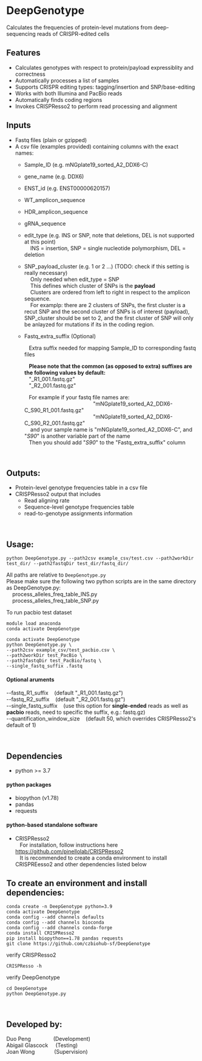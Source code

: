 # DeepGenotype
Calculates the frequencies of protein-level mutations from deep-sequencing reads of CRISPR-edited cells

## Features
- Calculates genotypes with respect to protein/payload expressiblity and correctness  
- Automatically processes a list of samples 
- Supports CRISPR editing types: tagging/insertion and SNP/base-editing  
- Works with both Illumina and PacBio reads  
- Automatically finds coding regions  
- Invokes CRISPResso2 to perform read processing and alignment   

## Inputs
- Fastq files (plain or gzipped)
- A csv file (examples provided) containing columns with the exact names:
  - Sample_ID (e.g. mNGplate19_sorted_A2_DDX6-C)
  - gene_name (e.g. DDX6)  
  - ENST_id (e.g. ENST00000620157)  
  - WT_amplicon_sequence
  - HDR_amplicon_sequence
  - gRNA_sequence
  - edit_type (e.g. INS or SNP, note that deletions, DEL is not supported at this point)  
      &nbsp;&nbsp;&nbsp; INS = insertion, SNP = single nucleotide polymorphism, DEL = deletion  
  - SNP_payload_cluster (e.g. 1 or 2 ...) (TODO: check if this setting is really necessary)  
      &nbsp;&nbsp;&nbsp; Only needed when edit_type = SNP   
      &nbsp;&nbsp;&nbsp; This defines which cluster of SNPs is the **payload**  
      &nbsp;&nbsp;&nbsp; Clusters are ordered from left to right in respect to the amplicon sequence.  
      &nbsp;&nbsp;&nbsp; For examplp: there are 2 clusters of SNPs, the first cluster is a recut SNP and the second cluster of SNPs is of interest (payload), SNP_cluster should be set to 2, and the first cluster of SNP will only be anlayzed for mutations if its in the coding region. 
      
  - Fastq_extra_suffix (Optional) 
     
      &nbsp;&nbsp;&nbsp;Extra suffix needed for mapping Sample_ID to corresponding fastq files
 
      &nbsp;&nbsp;&nbsp;**Please note that the common (as opposed to extra) suffixes are the following values by default:**  
      &nbsp;&nbsp;&nbsp;"_R1_001.fastq.gz"    
      &nbsp;&nbsp;&nbsp;"_R2_001.fastq.gz"
      
      &nbsp;&nbsp;&nbsp;For example if your fastq file names are:  
      &nbsp;&nbsp;&nbsp;&nbsp;&nbsp;&nbsp;&nbsp;&nbsp;&nbsp;&nbsp;&nbsp;&nbsp;&nbsp;&nbsp;&nbsp;&nbsp;&nbsp;&nbsp;&nbsp;&nbsp;&nbsp;&nbsp;&nbsp;&nbsp;&nbsp;&nbsp;&nbsp;&nbsp;&nbsp;&nbsp;&nbsp;&nbsp;&nbsp;&nbsp;&nbsp;&nbsp;&nbsp;&nbsp;&nbsp;&nbsp;&nbsp;&nbsp;&nbsp;&nbsp;&nbsp; "mNGplate19_sorted_A2_DDX6-C_S90_R1_001.fastq.gz"  
      &nbsp;&nbsp;&nbsp;&nbsp;&nbsp;&nbsp;&nbsp;&nbsp;&nbsp;&nbsp;&nbsp;&nbsp;&nbsp;&nbsp;&nbsp;&nbsp;&nbsp;&nbsp;&nbsp;&nbsp;&nbsp;&nbsp;&nbsp;&nbsp;&nbsp;&nbsp;&nbsp;&nbsp;&nbsp;&nbsp;&nbsp;&nbsp;&nbsp;&nbsp;&nbsp;&nbsp;&nbsp;&nbsp;&nbsp;&nbsp;&nbsp;&nbsp;&nbsp;&nbsp;&nbsp; "mNGplate19_sorted_A2_DDX6-C_S90_R2_001.fastq.gz"  
      &nbsp;&nbsp;&nbsp; and your sample name is "mNGplate19_sorted_A2_DDX6-C", and "_S90_" is another variable part of the name  
      &nbsp;&nbsp;&nbsp;Then you should add "_S90_" to the "Fastq_extra_suffix" column  

&nbsp;
## Outputs:
- Protein-level genotype frequencies table in a csv file
- CRISPResso2 output that includes
  - Read aligning rate
  - Sequence-level genotype frequencies table
  - read-to-genotype assignments information

&nbsp;
## Usage:
```
python DeepGenotype.py --path2csv example_csv/test.csv --path2workDir test_dir/ --path2fastqDir test_dir/fastq_dir/
```
All paths are relative to `DeepGenotype.py`  
Please make sure the following two python scripts are in the same directory as DeepGenotype.py:  
 &nbsp;&nbsp;&nbsp; process_alleles_freq_table_INS.py  
 &nbsp;&nbsp;&nbsp; process_alleles_freq_table_SNP.py  


To run pacbio test dataset
```
module load anaconda
conda activate DeepGenotype
```
```
conda activate DeepGenotype
python DeepGenotype.py \
--path2csv example_csv/test_pacbio.csv \
--path2workDir test_PacBio \
--path2fastqDir test_PacBio/fastq \
--single_fastq_suffix .fastq
```


#### Optional aruments
--fastq_R1_suffix &nbsp;&nbsp; (default "_R1_001.fastq.gz")  
--fastq_R2_suffix &nbsp;&nbsp; (default "_R2_001.fastq.gz")  
--single_fastq_suffix &nbsp;&nbsp; (use this option for **single-ended** reads as well as **pacbio** reads, need to specific the suffix, e.g.: fastq.gz)  
--quantification_window_size &nbsp;&nbsp; (default 50, which overrides CRISPResso2's default of 1)   

&nbsp;
## Dependencies
- python >= 3.7

#### python packages  
- biopython  (v1.78)  
- pandas
- requests

#### python-based standalone software  
- CRISPResso2  
&nbsp;&nbsp;&nbsp;For installation, follow instructions here https://github.com/pinellolab/CRISPResso2  
&nbsp;&nbsp;&nbsp;It is recommended to create a conda environment to install CRISPREesso2 and other dependencies listed below 

## To create an environment and install dependencies:
```
conda create -n DeepGenotype python=3.9
conda activate DeepGenotype
conda config --add channels defaults
conda config --add channels bioconda
conda config --add channels conda-forge
conda install CRISPResso2
pip install biopython==1.78 pandas requests
git clone https://github.com/czbiohub-sf/DeepGenotype
```
verify CRISPResso2
```
CRISPResso -h
```
verify DeepGenotype
```
cd DeepGenotype
python DeepGenotype.py
```

&nbsp;
## Developed by:
Duo Peng&nbsp;&nbsp;&nbsp;&nbsp;&nbsp;&nbsp; &nbsp; &nbsp;&nbsp;&nbsp;&nbsp;&nbsp; (Development)  
Abigail Glascock &nbsp; &nbsp;                                         (Testing)  
Joan Wong &nbsp;&nbsp;&nbsp;&nbsp;&nbsp;&nbsp; &nbsp;&nbsp;&nbsp;&nbsp;      (Supervision)  
